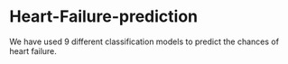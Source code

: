 # Heart-Failure-prediction
We have used 9 different classification models to predict the chances of heart failure.
